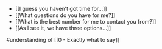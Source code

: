 - [[I guess you haven't got time for…]]
- [[What questions do you have for me?]]
- [[What is the best number for me to contact you from?]]
- [[As I see it, we have three options...]]

#understanding of [[0 - Exactly what to say]]